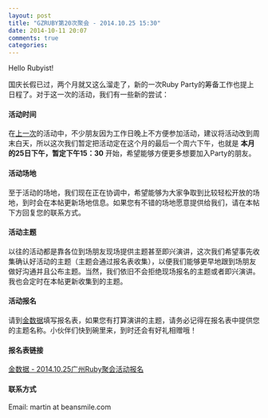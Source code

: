 ```yaml
---
layout: post
title: "GZRUBY第20次聚会 - 2014.10.25 15:30"
date: 2014-10-11 20:07
comments: true
categories: 
---
```

Hello Rubyist!

国庆长假已过，两个月就又这么溜走了，新的一次Ruby Party的筹备工作也提上日程了。对于这一次的活动，我们有一些新的尝试：

#### 活动时间
在[上一次](https://ruby-china.org/topics/21098)的活动中，不少朋友因为工作日晚上不方便参加活动，建议将活动改到周末白天，所以这次我们暂定把活动定在这个月的最后一个周六下午，也就是 **本月的25日下午，暂定下午15：30** 开始，希望能够方便更多想要加入Party的朋友。

#### 活动场地
至于活动的场地，我们现在正在协调中，希望能够为大家争取到比较轻松开放的场地，到时会在本帖更新场地信息。如果您有不错的场地愿意提供给我们，请在本帖下方回复您的联系方式。

#### 活动主题
以往的活动都是靠各位到场朋友现场提供主题甚至即兴演讲，这次我们希望事先收集确认好活动的主题（主题会通过报名表收集），以便我们能够更早地跟到场朋友做好沟通并且公布主题。当然，我们依旧不会拒绝现场报名的主题或者即兴演讲。我也会定时在本帖更新收集到的主题。

#### 活动报名
请到[金数据](https://jinshuju.net/f/zR53Xd)填写报名表，如果您有打算演讲的主题，请务必记得在报名表中提供您的主题名称。小伙伴们快到碗里来，到时还会有好礼相赠哦！

#### 报名表链接
[金数据 - 2014.10.25广州Ruby聚会活动报名](https://jinshuju.net/f/zR53Xd)

#### 联系方式
Email: martin at beansmile.com
